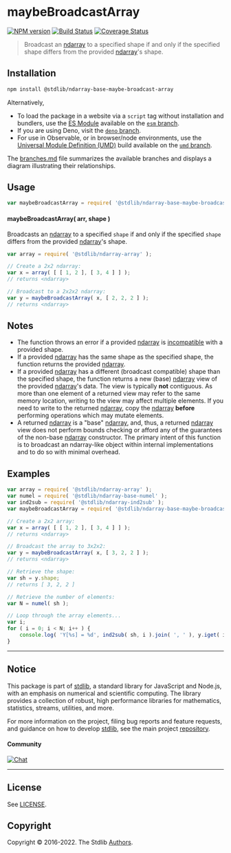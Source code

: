 <!--

@license Apache-2.0

Copyright (c) 2022 The Stdlib Authors.

Licensed under the Apache License, Version 2.0 (the "License");
you may not use this file except in compliance with the License.
You may obtain a copy of the License at

   http://www.apache.org/licenses/LICENSE-2.0

Unless required by applicable law or agreed to in writing, software
distributed under the License is distributed on an "AS IS" BASIS,
WITHOUT WARRANTIES OR CONDITIONS OF ANY KIND, either express or implied.
See the License for the specific language governing permissions and
limitations under the License.

-->

# maybeBroadcastArray

[![NPM version][npm-image]][npm-url] [![Build Status][test-image]][test-url] [![Coverage Status][coverage-image]][coverage-url] <!-- [![dependencies][dependencies-image]][dependencies-url] -->

> Broadcast an [ndarray][@stdlib/ndarray/base/ctor] to a specified shape if and only if the specified shape differs from the provided [ndarray][@stdlib/ndarray/base/ctor]'s shape.

<!-- Section to include introductory text. Make sure to keep an empty line after the intro `section` element and another before the `/section` close. -->

<section class="intro">

</section>

<!-- /.intro -->

<!-- Package usage documentation. -->

<section class="installation">

## Installation

```bash
npm install @stdlib/ndarray-base-maybe-broadcast-array
```

Alternatively,

-   To load the package in a website via a `script` tag without installation and bundlers, use the [ES Module][es-module] available on the [`esm` branch][esm-url].
-   If you are using Deno, visit the [`deno` branch][deno-url].
-   For use in Observable, or in browser/node environments, use the [Universal Module Definition (UMD)][umd] build available on the [`umd` branch][umd-url].

The [branches.md][branches-url] file summarizes the available branches and displays a diagram illustrating their relationships.

</section>

<section class="usage">

## Usage

```javascript
var maybeBroadcastArray = require( '@stdlib/ndarray-base-maybe-broadcast-array' );
```

#### maybeBroadcastArray( arr, shape )

Broadcasts an [ndarray][@stdlib/ndarray/base/ctor] to a specified `shape` if and only if the specified `shape` differs from the provided [ndarray][@stdlib/ndarray/base/ctor]'s shape.

```javascript
var array = require( '@stdlib/ndarray-array' );

// Create a 2x2 ndarray:
var x = array( [ [ 1, 2 ], [ 3, 4 ] ] );
// returns <ndarray>

// Broadcast to a 2x2x2 ndarray:
var y = maybeBroadcastArray( x, [ 2, 2, 2 ] );
// returns <ndarray>
```

</section>

<!-- /.usage -->

<!-- Package usage notes. Make sure to keep an empty line after the `section` element and another before the `/section` close. -->

<section class="notes">

## Notes

-   The function throws an error if a provided [ndarray][@stdlib/ndarray/base/ctor] is [incompatible][@stdlib/ndarray/base/broadcast-shapes] with a provided shape.
-   If a provided [ndarray][@stdlib/ndarray/base/ctor] has the same shape as the specified shape, the function returns the provided [ndarray][@stdlib/ndarray/base/ctor].
-   If a provided [ndarray][@stdlib/ndarray/base/ctor] has a different (broadcast compatible) shape than the specified shape, the function returns a new (base) [ndarray][@stdlib/ndarray/base/ctor] view of the provided [ndarray][@stdlib/ndarray/base/ctor]'s data. The view is typically **not** contiguous. As more than one element of a returned view may refer to the same memory location, writing to the view may affect multiple elements. If you need to write to the returned [ndarray][@stdlib/ndarray/base/ctor], copy the [ndarray][@stdlib/ndarray/base/ctor] **before** performing operations which may mutate elements.
-   A returned [ndarray][@stdlib/ndarray/base/ctor] is a "base" [ndarray][@stdlib/ndarray/base/ctor], and, thus, a returned [ndarray][@stdlib/ndarray/base/ctor] view does not perform bounds checking or afford any of the guarantees of the non-base [ndarray][@stdlib/ndarray/ctor] constructor. The primary intent of this function is to broadcast an ndarray-like object within internal implementations and to do so with minimal overhead.

</section>

<!-- /.notes -->

<!-- Package usage examples. -->

<section class="examples">

## Examples

<!-- eslint no-undef: "error" -->

```javascript
var array = require( '@stdlib/ndarray-array' );
var numel = require( '@stdlib/ndarray-base-numel' );
var ind2sub = require( '@stdlib/ndarray-ind2sub' );
var maybeBroadcastArray = require( '@stdlib/ndarray-base-maybe-broadcast-array' );

// Create a 2x2 array:
var x = array( [ [ 1, 2 ], [ 3, 4 ] ] );
// returns <ndarray>

// Broadcast the array to 3x2x2:
var y = maybeBroadcastArray( x, [ 3, 2, 2 ] );
// returns <ndarray>

// Retrieve the shape:
var sh = y.shape;
// returns [ 3, 2, 2 ]

// Retrieve the number of elements:
var N = numel( sh );

// Loop through the array elements...
var i;
for ( i = 0; i < N; i++ ) {
    console.log( 'Y[%s] = %d', ind2sub( sh, i ).join( ', ' ), y.iget( i ) );
}
```

</section>

<!-- /.examples -->

<!-- Section to include cited references. If references are included, add a horizontal rule *before* the section. Make sure to keep an empty line after the `section` element and another before the `/section` close. -->

<section class="references">

</section>

<!-- /.references -->

<!-- Section for related `stdlib` packages. Do not manually edit this section, as it is automatically populated. -->

<section class="related">

</section>

<!-- /.related -->

<!-- Section for all links. Make sure to keep an empty line after the `section` element and another before the `/section` close. -->


<section class="main-repo" >

* * *

## Notice

This package is part of [stdlib][stdlib], a standard library for JavaScript and Node.js, with an emphasis on numerical and scientific computing. The library provides a collection of robust, high performance libraries for mathematics, statistics, streams, utilities, and more.

For more information on the project, filing bug reports and feature requests, and guidance on how to develop [stdlib][stdlib], see the main project [repository][stdlib].

#### Community

[![Chat][chat-image]][chat-url]

---

## License

See [LICENSE][stdlib-license].


## Copyright

Copyright &copy; 2016-2022. The Stdlib [Authors][stdlib-authors].

</section>

<!-- /.stdlib -->

<!-- Section for all links. Make sure to keep an empty line after the `section` element and another before the `/section` close. -->

<section class="links">

[npm-image]: http://img.shields.io/npm/v/@stdlib/ndarray-base-maybe-broadcast-array.svg
[npm-url]: https://npmjs.org/package/@stdlib/ndarray-base-maybe-broadcast-array

[test-image]: https://github.com/stdlib-js/ndarray-base-maybe-broadcast-array/actions/workflows/test.yml/badge.svg?branch=main
[test-url]: https://github.com/stdlib-js/ndarray-base-maybe-broadcast-array/actions/workflows/test.yml?query=branch:main

[coverage-image]: https://img.shields.io/codecov/c/github/stdlib-js/ndarray-base-maybe-broadcast-array/main.svg
[coverage-url]: https://codecov.io/github/stdlib-js/ndarray-base-maybe-broadcast-array?branch=main

<!--

[dependencies-image]: https://img.shields.io/david/stdlib-js/ndarray-base-maybe-broadcast-array.svg
[dependencies-url]: https://david-dm.org/stdlib-js/ndarray-base-maybe-broadcast-array/main

-->

[chat-image]: https://img.shields.io/gitter/room/stdlib-js/stdlib.svg
[chat-url]: https://gitter.im/stdlib-js/stdlib/

[stdlib]: https://github.com/stdlib-js/stdlib

[stdlib-authors]: https://github.com/stdlib-js/stdlib/graphs/contributors

[umd]: https://github.com/umdjs/umd
[es-module]: https://developer.mozilla.org/en-US/docs/Web/JavaScript/Guide/Modules

[deno-url]: https://github.com/stdlib-js/ndarray-base-maybe-broadcast-array/tree/deno
[umd-url]: https://github.com/stdlib-js/ndarray-base-maybe-broadcast-array/tree/umd
[esm-url]: https://github.com/stdlib-js/ndarray-base-maybe-broadcast-array/tree/esm
[branches-url]: https://github.com/stdlib-js/ndarray-base-maybe-broadcast-array/blob/main/branches.md

[stdlib-license]: https://raw.githubusercontent.com/stdlib-js/ndarray-base-maybe-broadcast-array/main/LICENSE

[@stdlib/ndarray/ctor]: https://github.com/stdlib-js/ndarray-ctor

[@stdlib/ndarray/base/ctor]: https://github.com/stdlib-js/ndarray-base-ctor

[@stdlib/ndarray/base/broadcast-shapes]: https://github.com/stdlib-js/ndarray-base-broadcast-shapes

</section>

<!-- /.links -->
